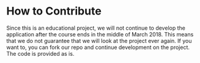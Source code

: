 # How to Contribute

Since this is an educational project, we will not continue to develop the application after the course ends in the middle of March 2018. This means that we do not guarantee that we will look at the project ever again. If you want to, you can fork our repo and continue development on the project. The code is provided as is.
